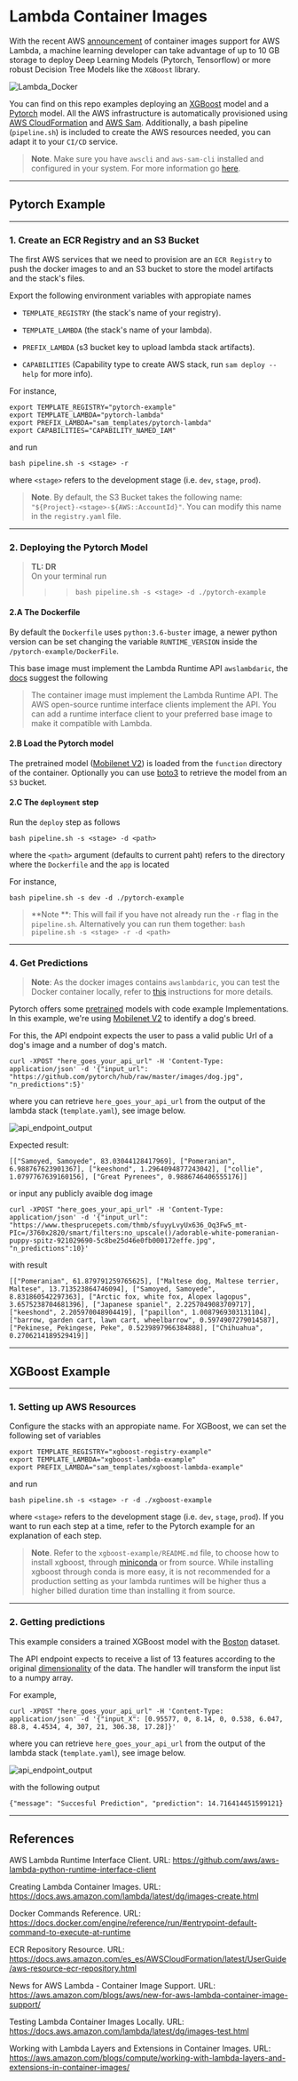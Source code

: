 # Lambda Container Images


With the recent AWS [announcement](https://aws.amazon.com/es/blogs/aws/new-for-aws-lambda-container-image-support/) of container images support  for AWS Lambda, a machine learning developer can take advantage of up to 10 GB storage to deploy Deep Learning Models (Pytorch, Tensorflow) or more robust Decision Tree Models like the `XGBoost` library.

![Lambda_Docker](figs/lambda_docker.png)

You can find on this repo examples deploying an [XGBoost](#xgboost_example) model and a [Pytorch](#pytorch_example) model. All the AWS infrastructure is automatically provisioned using [AWS CloudFormation](https://aws.amazon.com/cloudformation/) and [AWS Sam](https://aws.amazon.com/serverless/sam/). Additionally, a bash pipeline (`pipeline.sh`) is included to create the AWS resources needed, you can adapt it to your `CI/CD` service.

> **Note**. Make sure you have `awscli` and `aws-sam-cli` installed and configured in your system. For more information go [here](https://docs.aws.amazon.com/cli/latest/userguide/cli-configure-quickstart.html).


___

## <a name="pytorch_example"></a>Pytorch Example

___

### 1. Create an ECR Registry and an S3 Bucket

The first AWS services that we need to provision are an `ECR Registry` to push the docker images to and an S3 bucket to store the model artifacts and the stack's files.

Export the following environment variables with appropiate names


* `TEMPLATE_REGISTRY` (the stack's name of your registry).

* `TEMPLATE_LAMBDA` (the stack's name of your lambda).

* `PREFIX_LAMBDA` (s3 bucket key to upload lambda stack artifacts).

* `CAPABILITIES` (Capability type to create AWS stack, run `sam deploy --help` for more info).

For instance, 

```shell
export TEMPLATE_REGISTRY="pytorch-example"
export TEMPLATE_LAMBDA="pytorch-lambda"
export PREFIX_LAMBDA="sam_templates/pytorch-lambda"
export CAPABILITIES="CAPABILITY_NAMED_IAM"
```

and run 
```shell
bash pipeline.sh -s <stage> -r
```

where `<stage>` refers to the development stage (i.e. `dev`, `stage`, `prod`).

> **Note**. By default, the S3 Bucket takes the following name: `"${Project}-<stage>-${AWS::AccountId}"`. You can modify this name in the `registry.yaml` file.

___

### 2. Deploying the Pytorch Model

> **TL: DR** \
> On your terminal run 
>>> `bash pipeline.sh -s <stage> -d ./pytorch-example`

#### 2.A The Dockerfile
 
By default the `Dockerfile` uses `python:3.6-buster` image, a newer python version can be set changing the variable `RUNTIME_VERSION` inside the `/pytorch-example/DockerFile`. 

This base image must implement the Lambda Runtime API `awslambdaric`, the [docs](https://docs.aws.amazon.com/lambda/latest/dg/images-create.html) suggest the following

> The container image must implement the Lambda Runtime API. The AWS open-source runtime interface clients implement the API. You can add a runtime interface client to your preferred base image to make it compatible with Lambda.

#### 2.B Load the Pytorch model

The pretrained model ([Mobilenet V2](https://pytorch.org/hub/pytorch_vision_mobilenet_v2/)) is loaded from the `function` directory of the container. Optionally you can use [boto3](https://boto3.amazonaws.com/v1/documentation/api/1.9.42/guide/s3-example-download-file.html) to retrieve the model from an `S3` bucket.

#### 2.C The `deployment` step

Run the `deploy` step as follows

```shell
bash pipeline.sh -s <stage> -d <path>
```

where the `<path>` argument (defaults to current paht) refers to the directory where the `Dockerfile` and the `app` is located

For instance,
 
```shell
bash pipeline.sh -s dev -d ./pytorch-example
```


> **Note **: This will fail if you have not already run the `-r` flag in the `pipeline.sh`. Alternatively you can run them together: `bash pipeline.sh -s <stage> -r -d <path>`

___

### 4. Get Predictions

> **Note**: As the docker images contains `awslambdaric`, you can test the Docker container locally, refer to [this](https://github.com/aws/aws-lambda-python-runtime-interface-client#local-testing) instructions for more details.

Pytorch offers some [pretrained](https://pytorch.org/hub/research-models) models with code example Implementations. In this example, we're using [Mobilenet V2](https://pytorch.org/hub/pytorch_vision_mobilenet_v2/) to identify a dog's breed.

For this, the API endpoint expects the user to pass a valid public Url of a dog's image and a number of dog's match. 

```shell
curl -XPOST "here_goes_your_api_url" -H 'Content-Type: application/json' -d '{"input_url": "https://github.com/pytorch/hub/raw/master/images/dog.jpg", "n_predictions":5}'
```

where you can retrieve `here_goes_your_api_url` from the output of the lambda stack (`template.yaml`), see image below.

![api_endpoint_output](figs/api_endpoint_output.jpg)

Expected result:

```
[["Samoyed, Samoyede", 83.03044128417969], ["Pomeranian", 6.988767623901367], ["keeshond", 1.2964094877243042], ["collie", 1.0797767639160156], ["Great Pyrenees", 0.9886746406555176]]
```

or input any publicly avaible dog image

```shell
curl -XPOST "here_goes_your_api_url" -H 'Content-Type: application/json' -d '{"input_url": "https://www.thesprucepets.com/thmb/sfuyyLvyUx636_Oq3Fw5_mt-PIc=/3760x2820/smart/filters:no_upscale()/adorable-white-pomeranian-puppy-spitz-921029690-5c8be25d46e0fb000172effe.jpg", "n_predictions":10}'
```

with result 

```shell
[["Pomeranian", 61.879791259765625], ["Maltese dog, Maltese terrier, Maltese", 13.713523864746094], ["Samoyed, Samoyede", 8.831860542297363], ["Arctic fox, white fox, Alopex lagopus", 3.6575238704681396], ["Japanese spaniel", 2.2257049083709717], ["keeshond", 2.205970048904419], ["papillon", 1.0087969303131104], ["barrow, garden cart, lawn cart, wheelbarrow", 0.5974907279014587], ["Pekinese, Pekingese, Peke", 0.5239897966384888], ["Chihuahua", 0.2706214189529419]]
```


___

## <a name="xgboost_example"></a>XGBoost Example

___

### 1. Setting up AWS Resources

Configure the stacks with an appropiate name. For XGBoost, we can set the following set of variables

```shell
export TEMPLATE_REGISTRY="xgboost-registry-example"
export TEMPLATE_LAMBDA="xgboost-lambda-example"
export PREFIX_LAMBDA="sam_templates/xgboost-lambda-example"
```

and run 

```shell
bash pipeline.sh -s <stage> -r -d ./xgboost-example
```

where `<stage>` refers to the development stage (i.e. `dev`, `stage`, `prod`). If you want to run each step at a time, refer to the Pytorch example for an explanation of each step.

> **Note**. Refer to the `xgboost-example/README.md` file, to choose how to install xgboost, through [miniconda](https://hub.docker.com/r/continuumio/miniconda3) or from source. 
>While installing xgboost through conda is more easy, it is not recommended for a production setting as your lambda runtimes will be higher thus a higher billed duration time than installing it from source.

___

### 2. Getting predictions

This example considers a trained XGBoost model with the [Boston](https://scikit-learn.org/stable/modules/generated/sklearn.datasets.load_boston.html) dataset. 

The API endpoint expects to receive a list of 13 features according to the original [dimensionality](https://scikit-learn.org/stable/modules/generated/sklearn.datasets.load_boston.html) of the data. The handler will transform the input list to a numpy array.

For example,

```shell
curl -XPOST "here_goes_your_api_url" -H 'Content-Type: application/json' -d '{"input_X": [0.95577, 0, 8.14, 0, 0.538, 6.047, 88.8, 4.4534, 4, 307, 21, 306.38, 17.28]}'
```

where you can retrieve `here_goes_your_api_url` from the output of the lambda stack (`template.yaml`), see image below.

![api_endpoint_output](figs/api_endpoint_output.jpg)

with the following output 

```shell
{"message": "Succesful Prediction", "prediction": 14.716414451599121}
```

___

## References

AWS Lambda Runtime Interface Client. URL: https://github.com/aws/aws-lambda-python-runtime-interface-client

Creating Lambda Container Images. URL: https://docs.aws.amazon.com/lambda/latest/dg/images-create.html

Docker Commands Reference. URL: https://docs.docker.com/engine/reference/run/#entrypoint-default-command-to-execute-at-runtime

ECR Repository Resource. URL: https://docs.aws.amazon.com/es_es/AWSCloudFormation/latest/UserGuide/aws-resource-ecr-repository.html

News for AWS Lambda - Container Image Support. URL: https://aws.amazon.com/blogs/aws/new-for-aws-lambda-container-image-support/

Testing Lambda Container Images Locally. URL: https://docs.aws.amazon.com/lambda/latest/dg/images-test.html

Working with Lambda Layers and Extensions in Container Images. URL: https://aws.amazon.com/blogs/compute/working-with-lambda-layers-and-extensions-in-container-images/
